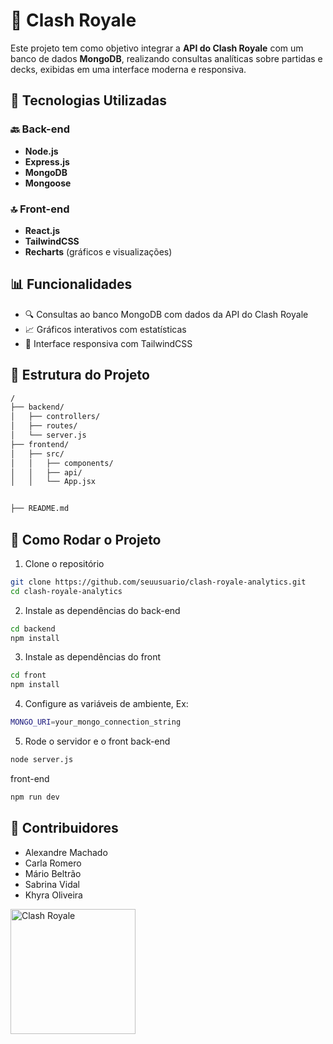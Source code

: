 



# 🏰 Clash Royale 

Este projeto tem como objetivo integrar a **API do Clash Royale** com um banco de dados **MongoDB**, realizando consultas analíticas sobre partidas e decks, exibidas em uma interface moderna e responsiva.

## 🔧 Tecnologias Utilizadas

### 🔙 Back-end
- **Node.js**
- **Express.js**
- **MongoDB**
- **Mongoose**

### 🔝 Front-end
- **React.js**
- **TailwindCSS**
- **Recharts** (gráficos e visualizações)

## 📊 Funcionalidades

- 🔍 Consultas ao banco MongoDB com dados da API do Clash Royale
- 📈 Gráficos interativos com estatísticas
- 🎨 Interface responsiva com TailwindCSS

## 📁 Estrutura do Projeto

```bash
/
├── backend/
│   ├── controllers/
│   ├── routes/
│   └── server.js
├── frontend/
│   ├── src/
│   │   ├── components/
│   │   ├── api/
│   │   └── App.jsx


├── README.md

````
## 🛞 Como Rodar o Projeto

1. Clone o repositório
   
```bash
git clone https://github.com/seuusuario/clash-royale-analytics.git
cd clash-royale-analytics
````

2. Instale as dependências do back-end
```bash
cd backend
npm install

````

3. Instale as dependências do front
```bash
cd front
npm install
````

4. Configure as variáveis de ambiente, Ex:
```bash
MONGO_URI=your_mongo_connection_string
````

5. Rode o servidor e o front
back-end
```bash
node server.js
````

front-end
```bash
npm run dev
````

## 🤝 Contribuidores
- Alexandre Machado
- Carla Romero
- Mário Beltrão
- Sabrina Vidal
- Khyra Oliveira
  
<p align="left">
  <img src="https://www.pngarts.com/files/13/Clash-Royale-Game-PNG-Download-Image.png" alt="Clash Royale" width="200"/>
</p>

